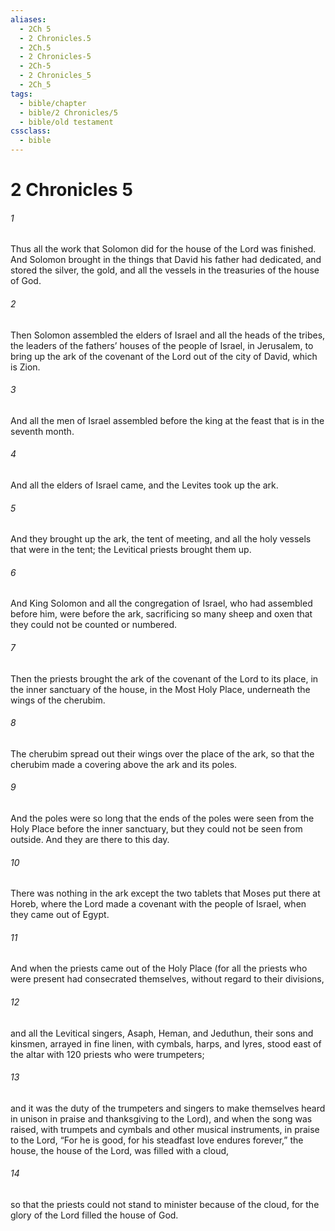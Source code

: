 ```yaml
---
aliases:
  - 2Ch 5
  - 2 Chronicles.5
  - 2Ch.5
  - 2 Chronicles-5
  - 2Ch-5
  - 2 Chronicles_5
  - 2Ch_5
tags:
  - bible/chapter
  - bible/2 Chronicles/5
  - bible/old testament
cssclass:
  - bible
---
```


# 2 Chronicles 5

###### 1
Thus all the work that Solomon did for the house of the Lord was finished. And Solomon brought in the things that David his father had dedicated, and stored the silver, the gold, and all the vessels in the treasuries of the house of God.
###### 2
Then Solomon assembled the elders of Israel and all the heads of the tribes, the leaders of the fathers’ houses of the people of Israel, in Jerusalem, to bring up the ark of the covenant of the Lord out of the city of David, which is Zion.
###### 3
And all the men of Israel assembled before the king at the feast that is in the seventh month.
###### 4
And all the elders of Israel came, and the Levites took up the ark.
###### 5
And they brought up the ark, the tent of meeting, and all the holy vessels that were in the tent; the Levitical priests brought them up.
###### 6
And King Solomon and all the congregation of Israel, who had assembled before him, were before the ark, sacrificing so many sheep and oxen that they could not be counted or numbered.
###### 7
Then the priests brought the ark of the covenant of the Lord to its place, in the inner sanctuary of the house, in the Most Holy Place, underneath the wings of the cherubim.
###### 8
The cherubim spread out their wings over the place of the ark, so that the cherubim made a covering above the ark and its poles.
###### 9
And the poles were so long that the ends of the poles were seen from the Holy Place before the inner sanctuary, but they could not be seen from outside. And they are there to this day.
###### 10
There was nothing in the ark except the two tablets that Moses put there at Horeb, where the Lord made a covenant with the people of Israel, when they came out of Egypt.
###### 11
And when the priests came out of the Holy Place (for all the priests who were present had consecrated themselves, without regard to their divisions,
###### 12
and all the Levitical singers, Asaph, Heman, and Jeduthun, their sons and kinsmen, arrayed in fine linen, with cymbals, harps, and lyres, stood east of the altar with 120 priests who were trumpeters;
###### 13
and it was the duty of the trumpeters and singers to make themselves heard in unison in praise and thanksgiving to the Lord), and when the song was raised, with trumpets and cymbals and other musical instruments, in praise to the Lord, “For he is good, for his steadfast love endures forever,” the house, the house of the Lord, was filled with a cloud,
###### 14
so that the priests could not stand to minister because of the cloud, for the glory of the Lord filled the house of God.


